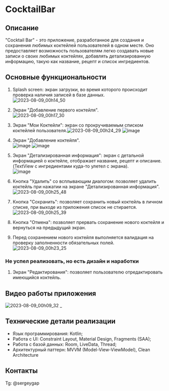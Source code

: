 # CocktailBar
## Описание
"Cocktail Bar" - это приложение, разработанное для создания и сохранения любимых коктейлей пользователей в одном месте. Оно предоставляет возможность пользователям легко создавать новые записи о своих любимых коктейлях, добавлять детализированную информацию, такую как название, рецепт и список ингредиентов. 
## Основные функциональности
1. Splash screen: экран загрузки, во время которого происходит проверка наличия записей в базе данных.<br>![2023-08-09_00h14_50](https://github.com/sergeygap/CocktailBar/assets/90153806/abd4285a-6d00-4140-82df-c6460f4ba46f)
2. Экран "Добавление первого коктейля".<br>![2023-08-09_00h17_30](https://github.com/sergeygap/CocktailBar/assets/90153806/6fbf1eb8-0ff3-426f-b7fb-26897108f473)
3. Экран "Мои Коктейли": экран со прокручиваемым списком коктейлей пользователя.![2023-08-09_00h24_29](https://github.com/sergeygap/CocktailBar/assets/90153806/00ddf0e3-80ad-40d4-a34a-0c7ebfa4d9fe) ![image](https://github.com/sergeygap/CocktailBar/assets/90153806/0540cc18-767c-4435-aee6-8ca9af6b215c)

4. Экран "Добавление коктейля". <br>![image](https://github.com/sergeygap/CocktailBar/assets/90153806/0d7e34fc-049d-482d-ba2b-ca69cff8719f)
![image](https://github.com/sergeygap/CocktailBar/assets/90153806/ed545218-88a8-4286-b80a-5d825956f119)
5. Экран "Детализированная информация": экран с детальной информацией о коктейле, отображает название, рецепт и описание. (TextView с ингредиентами куда-то улетел с экрана).<br>![image](https://github.com/sergeygap/CocktailBar/assets/90153806/d355a254-66c2-4a13-bfdd-eddb7847d326)
6. Кнопка "Удалить" со всплывающим диалогом: позволяет удалить коктейль при нажатии на экране "Детализированная информация".<br>![2023-08-09_00h25_48](https://github.com/sergeygap/CocktailBar/assets/90153806/944c5659-5020-4e6f-aac5-cc283893163b)
7. Кнопка "Сохранить": позволяет сохранить новый коктейль в личном списке,  при выходе из приложения список не стирается.<br>![2023-08-09_00h25_39](https://github.com/sergeygap/CocktailBar/assets/90153806/3d21fc1f-f122-4bec-8fc8-d983df7911ff)
8. Кнопка "Отмена": позволяет прервать сохранение нового коктейля и вернуться на предыдущий экран.
9. Перед сохранением нового коктейля выполняется валидация на проверку заполненности обязательных полей.<br>![2023-08-09_00h23_25](https://github.com/sergeygap/CocktailBar/assets/90153806/0ee35b91-a3a7-40d4-ae44-0a07283229dd)
### Не успел реализовать, но есть дизайн и наработки 
1. Экран "Редактирования": позволяет пользователю отредактировать имеющийся коктейль.
## Видео работы приложения
![2023-08-09_00h09_32](https://github.com/sergeygap/CocktailBar/assets/90153806/89de60ee-8aa6-496c-90fc-acd2ff8cd1bc)
_
## Технические детали реализации
- Язык программирования: Kotlin;
- Работа с UI: Constraint Layout, Material Design, Fragments (SAA);
- Работа с базой данных: Room, LiveData, Thread;
- Архитектурный паттерн: MVVM (Model-View-ViewModel), Clean Architecture 
## Контакты
Tg: @sergeygap
